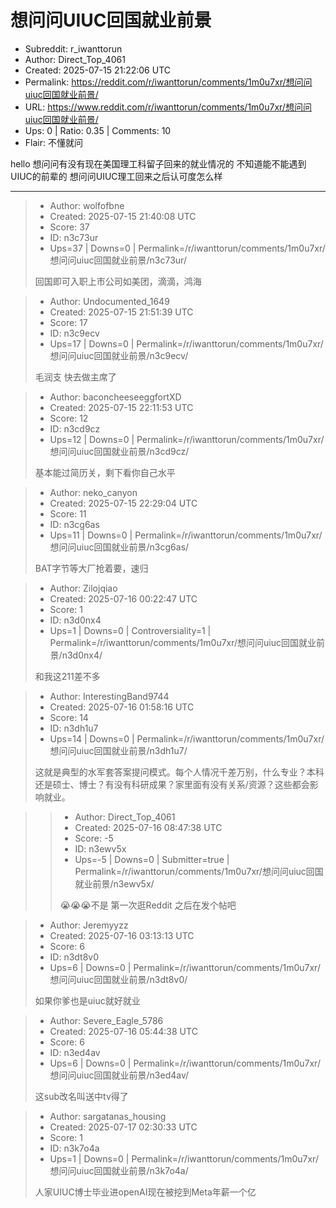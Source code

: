 # 想问问UIUC回国就业前景

- Subreddit: r_iwanttorun
- Author: Direct_Top_4061
- Created: 2025-07-15 21:22:06 UTC
- Permalink: https://reddit.com/r/iwanttorun/comments/1m0u7xr/想问问uiuc回国就业前景/
- URL: https://www.reddit.com/r/iwanttorun/comments/1m0u7xr/想问问uiuc回国就业前景/
- Ups: 0 | Ratio: 0.35 | Comments: 10
- Flair: 不懂就问


hello 想问问有没有现在美国理工科留子回来的就业情况的
不知道能不能遇到UIUC的前辈的 想问问UIUC理工回来之后认可度怎么样


---

> - Author: wolfofbne
> - Created: 2025-07-15 21:40:08 UTC
> - Score: 37
> - ID: n3c73ur
> - Ups=37 | Downs=0 | Permalink=/r/iwanttorun/comments/1m0u7xr/想问问uiuc回国就业前景/n3c73ur/
>
> 回国即可入职上市公司如美团，滴滴，鸿海

> - Author: Undocumented_1649
> - Created: 2025-07-15 21:51:39 UTC
> - Score: 17
> - ID: n3c9ecv
> - Ups=17 | Downs=0 | Permalink=/r/iwanttorun/comments/1m0u7xr/想问问uiuc回国就业前景/n3c9ecv/
>
> 毛润支 快去做主席了

> - Author: baconcheeseeggfortXD
> - Created: 2025-07-15 22:11:53 UTC
> - Score: 12
> - ID: n3cd9cz
> - Ups=12 | Downs=0 | Permalink=/r/iwanttorun/comments/1m0u7xr/想问问uiuc回国就业前景/n3cd9cz/
>
> 基本能过简历关，剩下看你自己水平

> - Author: neko_canyon
> - Created: 2025-07-15 22:29:04 UTC
> - Score: 11
> - ID: n3cg6as
> - Ups=11 | Downs=0 | Permalink=/r/iwanttorun/comments/1m0u7xr/想问问uiuc回国就业前景/n3cg6as/
>
> BAT字节等大厂抢着要，速归

> - Author: Zilojqiao
> - Created: 2025-07-16 00:22:47 UTC
> - Score: 1
> - ID: n3d0nx4
> - Ups=1 | Downs=0 | Controversiality=1 | Permalink=/r/iwanttorun/comments/1m0u7xr/想问问uiuc回国就业前景/n3d0nx4/
>
> 和我这211差不多

> - Author: InterestingBand9744
> - Created: 2025-07-16 01:58:16 UTC
> - Score: 14
> - ID: n3dh1u7
> - Ups=14 | Downs=0 | Permalink=/r/iwanttorun/comments/1m0u7xr/想问问uiuc回国就业前景/n3dh1u7/
>
> 这就是典型的水军套答案提问模式。每个人情况千差万别，什么专业？本科还是硕士、博士？有没有科研成果？家里面有没有关系/资源？这些都会影响就业。

>> - Author: Direct_Top_4061
>> - Created: 2025-07-16 08:47:38 UTC
>> - Score: -5
>> - ID: n3ewv5x
>> - Ups=-5 | Downs=0 | Submitter=true | Permalink=/r/iwanttorun/comments/1m0u7xr/想问问uiuc回国就业前景/n3ewv5x/
>>
>> 😭😭😭不是 第一次逛Reddit 之后在发个帖吧

> - Author: Jeremyyzz
> - Created: 2025-07-16 03:13:13 UTC
> - Score: 6
> - ID: n3dt8v0
> - Ups=6 | Downs=0 | Permalink=/r/iwanttorun/comments/1m0u7xr/想问问uiuc回国就业前景/n3dt8v0/
>
> 如果你爹也是uiuc就好就业

> - Author: Severe_Eagle_5786
> - Created: 2025-07-16 05:44:38 UTC
> - Score: 6
> - ID: n3ed4av
> - Ups=6 | Downs=0 | Permalink=/r/iwanttorun/comments/1m0u7xr/想问问uiuc回国就业前景/n3ed4av/
>
> 这sub改名叫送中tv得了

> - Author: sargatanas_housing
> - Created: 2025-07-17 02:30:33 UTC
> - Score: 1
> - ID: n3k7o4a
> - Ups=1 | Downs=0 | Permalink=/r/iwanttorun/comments/1m0u7xr/想问问uiuc回国就业前景/n3k7o4a/
>
> 人家UIUC博士毕业进openAI现在被挖到Meta年薪一个亿
